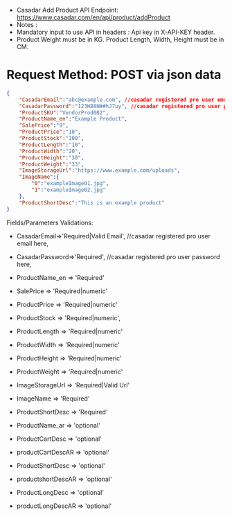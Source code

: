 * Casadar Add Product API Endpoint: https://www.casadar.com/en/api/product/addProduct
* Notes :
* Mandatory input to use API in headers : Api key in X-API-KEY header.
* Product Weight must be in KG. Product Length, Width, Height must be in CM. 

# Request Method: POST via json data
```json
{
    "CasadarEmail":"abc@example.com", //casadar registered pro user email here,
    "CasadarPassword":"123H88H##hJ7uy", //casadar registered pro user password here,
    "ProductSKU":"VendorProd002",
    "ProductName_en":"Example Product",
    "SalePrice":"9",
    "ProductPrice":"10",
    "ProductStock":"100",
    "ProductLength":"10",
    "ProductWidth":"20",
    "ProductHeight":"30",
    "ProductWeight":"33",
    "ImageStorageUrl":"https://www.example.com/uploads",
    "ImageName":{
        "0":"exampleImage01.jpg",
        "1":"exampleImage02.jpg"
    },
    "ProductShortDesc":"This is an example product"
}
```
 Fields/Parameters Validations:
* CasadarEmail=>'Required|Valid Email', //casadar registered pro user email here,
* CasadarPassword=>'Required', //casadar registered pro user password here,
* ProductName_en => 'Required'
* SalePrice => 'Required|numeric'
* ProductPrice => 'Required|numeric'
* ProductStock => 'Required|numeric',
* ProductLength => 'Required|numeric'
* ProductWidth => 'Required|numeric'
* ProductHeight => 'Required|numeric'
* ProductWeight => 'Required|numeric'
* ImageStorageUrl => 'Required|Valid Url'
* ImageName => 'Required'
* ProductShortDesc => 'Required'

* ProductName_ar => 'optional'
* ProductCartDesc => 'optional'
* productCartDescAR => 'optional'
* ProductShortDesc => 'optional'
* productshortDescAR => 'optional'
* ProductLongDesc => 'optional'
* productLongDescAR => 'optional'
